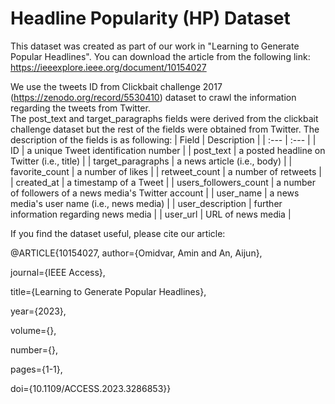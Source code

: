 # Headline Popularity (HP) Dataset
This dataset was created as part of our work in "Learning to Generate Popular Headlines". You can download the article from the following link:
https://ieeexplore.ieee.org/document/10154027

We use the tweets ID from Clickbait challenge 2017 (https://zenodo.org/record/5530410) dataset to crawl the information regarding the tweets from Twitter. <br />
The post_text and target_paragraphs fields were derived from the clickbait challenge dataset but the rest of the fields were obtained from Twitter. 
The description of the fields is as following:
| Field | Description |
| :---         | :---      |
| ID | a unique Tweet identification number     |
| post_text | a posted headline on Twitter (i.e., title)     | 
| target_paragraphs   |  a news article (i.e., body)     |
| favorite_count     | a number of likes       | 
| retweet_count     | a number of retweets       | 
| created_at     | a timestamp of a Tweet       | 
| users_followers_count     | a number of followers of a news media's Twitter account      | 
| user_name     | a news media's user name (i.e., news media)      | 
| user_description     | further information regarding news media       | 
| user_url     | URL of news media      | 



If you find the dataset useful, please cite our article:

@ARTICLE{10154027,
author={Omidvar, Amin and An, Aijun},
  
  journal={IEEE Access}, 
  
  title={Learning to Generate Popular Headlines}, 
  
  year={2023},
  
  volume={},
  
  number={},
  
  pages={1-1},
  
  doi={10.1109/ACCESS.2023.3286853}}


